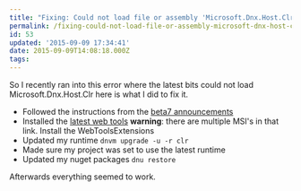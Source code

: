 ```yaml
---
title: "Fixing: Could not load file or assembly 'Microsoft.Dnx.Host.Clr'"
permalink: /fixing-could-not-load-file-or-assembly-microsoft-dnx-host-clr-2/
id: 53
updated: '2015-09-09 17:34:41'
date: 2015-09-09T14:08:18.000Z
tags:
---
```


So I recently ran into this error where the latest bits could not load Microsoft.Dnx.Host.Clr here is what I did to fix it.

<!-- more -->
* Followed the instructions from the [beta7 announcements](https://github.com/aspnet/Announcements/issues/51)
 * Installed the [latest web tools](http://www.microsoft.com/en-us/download/details.aspx?id=48222) **warning**: there are multiple MSI's in that link. Install the WebToolsExtensions
* Updated my runtime `dnvm upgrade -u -r clr`
* Made sure my project was set to use the latest runtime
* Updated my nuget packages `dnu restore`

Afterwards everything seemed to work.
